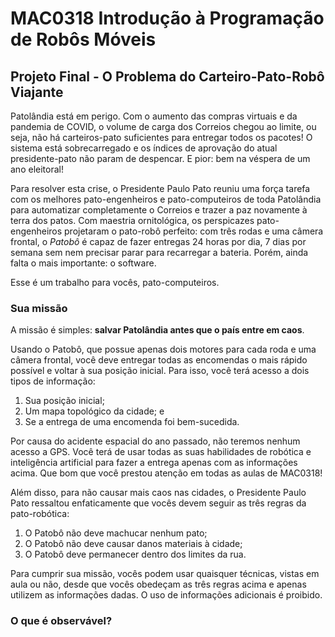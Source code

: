 # MAC0318 Introdução à Programação de Robôs Móveis

## Projeto Final - O Problema do Carteiro-Pato-Robô Viajante

Patolândia está em perigo. Com o aumento das compras virtuais e da pandemia de COVID, o volume de
carga dos Correios chegou ao limite, ou seja, não há carteiros-pato suficientes para entregar todos
os pacotes! O sistema está sobrecarregado e os índices de aprovação do atual presidente-pato não
param de despencar. E pior: bem na véspera de um ano eleitoral!

Para resolver esta crise, o Presidente Paulo Pato reuniu uma força tarefa com os melhores
pato-engenheiros e pato-computeiros de toda Patolândia para automatizar completamente o Correios e
trazer a paz novamente à terra dos patos. Com maestria ornitológica, os perspicazes
pato-engenheiros projetaram o pato-robô perfeito: com três rodas e uma câmera frontal, o *Patobô* é
capaz de fazer entregas 24 horas por dia, 7 dias por semana sem nem precisar parar para recarregar
a bateria. Porém, ainda falta o mais importante: o software.

Esse é um trabalho para vocês, pato-computeiros.

### Sua missão

A missão é simples: **salvar Patolândia antes que o país entre em caos**.

Usando o Patobô, que possue apenas dois motores para cada roda e uma câmera frontal, você deve
entregar todas as encomendas o mais rápido possível e voltar à sua posição inicial. Para isso, você
terá acesso a dois tipos de informação:

1. Sua posição inicial;
2. Um mapa topológico da cidade; e
3. Se a entrega de uma encomenda foi bem-sucedida.

Por causa do acidente espacial do ano passado, não teremos nenhum acesso a GPS. Você terá de usar
todas as suas habilidades de robótica e inteligência artificial para fazer a entrega apenas com as
informações acima. Que bom que você prestou atenção em todas as aulas de MAC0318!

Além disso, para não causar mais caos nas cidades, o Presidente Paulo Pato ressaltou enfaticamente
que vocês devem seguir as três regras da pato-robótica:

1. O Patobô não deve machucar nenhum pato;
2. O Patobô não deve causar danos materiais à cidade;
3. O Patobô deve permanecer dentro dos limites da rua.

Para cumprir sua missão, vocês podem usar quaisquer técnicas, vistas em aula ou não, desde que
vocês obedeçam as três regras acima e apenas utilizem as informações dadas. O uso de informações
adicionais é proibido.

### O que é observável?
